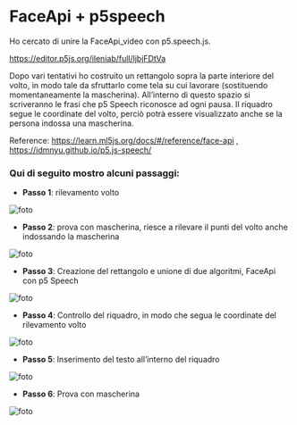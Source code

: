# FaceApi + p5speech

Ho cercato di unire la FaceApi_video con p5.speech.js. 

https://editor.p5js.org/ileniab/full/ljbjFDtVa

Dopo vari tentativi ho costruito un rettangolo sopra la parte interiore del volto, in modo tale da sfruttarlo come tela su cui lavorare (sostituendo momentaneamente la mascherina). 
All’interno di questo spazio si scriveranno le frasi che p5 Speech riconosce ad ogni pausa.
Il riquadro segue le coordinate del volto, perciò potrà essere visualizzato anche se la persona indossa una mascherina.

Reference: https://learn.ml5js.org/docs/#/reference/face-api , https://idmnyu.github.io/p5.js-speech/


### Qui di seguito mostro alcuni passaggi:


-	**Passo 1**: rilevamento volto

![foto](https://github.com/ileniab/archive/blob/master/ileniab/INVISIBLE/5.Prove_algoritmi/FaceApi_Video_Landmarks_%2B_P5speech/prova_face_speech_1.png)

-	**Passo 2**: prova con mascherina, riesce a rilevare il punti del volto anche indossando la mascherina

![foto](https://github.com/ileniab/archive/blob/master/ileniab/INVISIBLE/5.Prove_algoritmi/FaceApi_Video_Landmarks_%2B_P5speech/prova_face_speech_2.png)

-	**Passo 3**: Creazione del rettangolo e unione di due algoritmi, FaceApi con p5 Speech

![foto](https://github.com/ileniab/archive/blob/master/ileniab/INVISIBLE/5.Prove_algoritmi/FaceApi_Video_Landmarks_%2B_P5speech/prova_face_speech_3.png)

-	**Passo 4**: Controllo del riquadro, in modo che segua le coordinate del rilevamento volto

![foto](https://github.com/ileniab/archive/blob/master/ileniab/INVISIBLE/5.Prove_algoritmi/FaceApi_Video_Landmarks_%2B_P5speech/prova_face_speech_4.png)

-	**Passo 5**: Inserimento del testo all’interno del riquadro

![foto](https://github.com/ileniab/archive/blob/master/ileniab/INVISIBLE/5.Prove_algoritmi/FaceApi_Video_Landmarks_%2B_P5speech/prova_face_speech_5.png)

-	**Passo 6**: Prova con mascherina

![foto](https://github.com/ileniab/archive/blob/master/ileniab/INVISIBLE/5.Prove_algoritmi/FaceApi_Video_Landmarks_%2B_P5speech/prova_face_speech_6.png)
